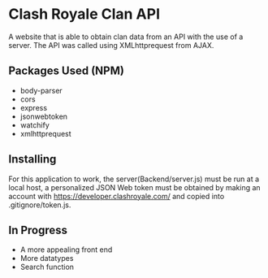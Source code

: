 # Clash Royale Clan API

A website that is able to obtain clan data from an API with the use of a server. The API was called using XMLhttprequest from AJAX. 

## Packages Used (NPM)
- body-parser
- cors
- express
- jsonwebtoken
- watchify
- xmlhttprequest

## Installing

For this application to work, the server(Backend/server.js) must be run at a local host, a personalized JSON Web token must be obtained by making an account with https://developer.clashroyale.com/ and copied into .gitignore/token.js.

## In Progress
- A more appealing front end 
- More datatypes
- Search function
